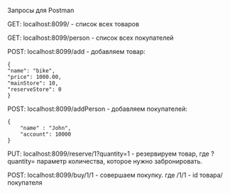 Запросы для Postman

GET: localhost:8099/ - список всех товаров

GET: localhost:8099/person - список всех покупателей

POST: localhost:8099/add - добавляем товар:

```
{
"name": "bike",
"price": 1000.00,
"mainStore": 10,
"reserveStore": 0
}
```

POST: localhost:8099/addPerson - добавляем покупателей:

```
{
    "name" : "John",
    "account": 10000
}
```

PUT: localhost:8099/reserve/1?quantity=1 - резервируем товар, 
где ?quantity= параметр количества, которое нужно забронировать.

POST: localhost:8099/buy/1/1 - совершаем покупку.  где /1/1 - id товара/покупателя